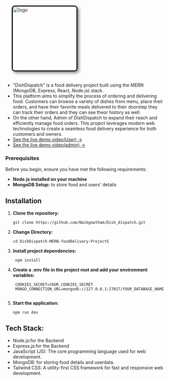 <img src="https://github.com/Sagarshivalingappaathani/DishDispatch-MERN-foodDelivary-Project5/assets/121311033/6d6e4e6c-cfe7-46b9-b0df-9697d7733a5d" alt="logo" width="200" style="border: 3px solid #000; border-radius: 10px; box-shadow: 5px 5px 10px #888; margin:20px">

- "DishDispatch" is a food delivery project built using the MERN (MongoDB, Express, React, Node.js) stack.
- This platform aims to simplify the process of ordering and delivering food. Customers can browse a variety of dishes from menu, place 
  their orders, and have their favorite meals delivered to their doorstep they can track their orders and they can see theor history as 
  well. 
- On the other hand, Admin of DishDispatch to expand their reach and efficiently manage food orders. This project leverages modern web 
  technologies to create a seamless food delivery experience for both customers and owners.
- [See the live demo video(User) →](https://www.youtube.com/watch?v=ZC13FF_0dok)
- [See the live demo video(admin) →](https://youtu.be/nhPhOJkfrHE)

### Prerequisites
Before you begin, ensure you have met the following requirements:

- **Node.js installed on your machine**
- **MongoDB Setup:** to store food and users' details

## Installation

1. **Clone the repository:**

   ```
   git clone https://github.com/Naikgowtham/Dish_dispatch.git
   ```
2. **Change Directory:**

   ```
   cd DishDispatch-MERN-foodDelivary-Project5
   ```
3. **Install project dependencies:**

   ```
    npm install
   ```
4. **Create a .env file in the project root and add your environment variables:**
   ```
    COOKIES_SECRET=YOUR_COOKIES_SECRET
    MONGO_CONNECTION_URL=mongodb://127.0.0.1:27017/YOUR_DATABASE_NAME


5. **Start the application:**

   ```
   npm run dev
   ```


## Tech Stack:

- Node.js:for the Backend
- Express.js:for the Backend
- JavaScript (JS): The core programming language used for web development.
- MongoDB: for storing food details and userdata.
- Tailwind CSS: A utility-first CSS framework for fast and responsive web development.


<br>


